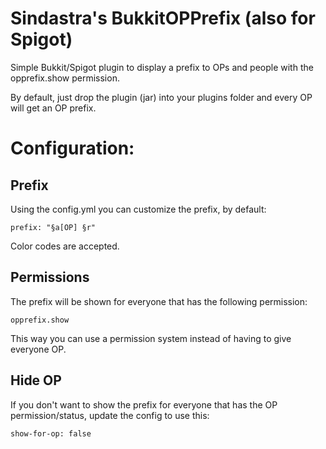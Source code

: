 # Sindastra's BukkitOPPrefix (also for Spigot)
Simple Bukkit/Spigot plugin to display a prefix to OPs and people with the opprefix.show permission.

By default, just drop the plugin (jar) into your plugins folder and every OP will get an OP prefix.

# Configuration:

## Prefix

Using the config.yml you can customize the prefix, by default:

    prefix: "§a[OP] §r"

Color codes are accepted.

## Permissions

The prefix will be shown for everyone that has the following permission:

    opprefix.show

This way you can use a permission system instead of having to give everyone OP.

## Hide OP

If you don't want to show the prefix for everyone that has the OP permission/status, update the config to use this:

    show-for-op: false
